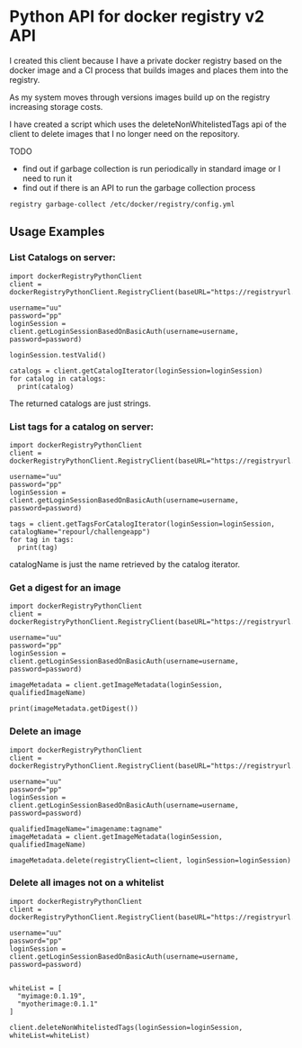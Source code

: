 # Python API for docker registry v2 API

I created this client because I have a private docker registry based on the docker image
and a CI process that builds images and places them into the registry.

As my system moves through versions images build up on the registry increasing storage costs.

I have created a script which uses the deleteNonWhitelistedTags api of the client to delete
images that I no longer need on the repository.


TODO
 - find out if garbage collection is run periodically in standard image or I need to run it
 - find out if there is an API to run the garbage collection process
 
```
registry garbage-collect /etc/docker/registry/config.yml
``` 

## Usage Examples

### List Catalogs on server:

```
import dockerRegistryPythonClient
client = dockerRegistryPythonClient.RegistryClient(baseURL="https://registryurl.com")

username="uu"
password="pp"
loginSession = client.getLoginSessionBasedOnBasicAuth(username=username, password=password)

loginSession.testValid()

catalogs = client.getCatalogIterator(loginSession=loginSession)
for catalog in catalogs:
  print(catalog)
```

The returned catalogs are just strings.

### List tags for a catalog on server:

```
import dockerRegistryPythonClient
client = dockerRegistryPythonClient.RegistryClient(baseURL="https://registryurl.com")

username="uu"
password="pp"
loginSession = client.getLoginSessionBasedOnBasicAuth(username=username, password=password)

tags = client.getTagsForCatalogIterator(loginSession=loginSession, catalogName="repourl/challengeapp")
for tag in tags:
  print(tag)

```

catalogName is just the name retrieved by the catalog iterator.

### Get a digest for an image

```
import dockerRegistryPythonClient
client = dockerRegistryPythonClient.RegistryClient(baseURL="https://registryurl.com")

username="uu"
password="pp"
loginSession = client.getLoginSessionBasedOnBasicAuth(username=username, password=password)

imageMetadata = client.getImageMetadata(loginSession, qualifiedImageName)

print(imageMetadata.getDigest())
```

### Delete an image

```
import dockerRegistryPythonClient
client = dockerRegistryPythonClient.RegistryClient(baseURL="https://registryurl.com")

username="uu"
password="pp"
loginSession = client.getLoginSessionBasedOnBasicAuth(username=username, password=password)

qualifiedImageName="imagename:tagname"
imageMetadata = client.getImageMetadata(loginSession, qualifiedImageName)

imageMetadata.delete(registryClient=client, loginSession=loginSession)
```
### Delete all images not on a whitelist 
```
import dockerRegistryPythonClient
client = dockerRegistryPythonClient.RegistryClient(baseURL="https://registryurl.com")

username="uu"
password="pp"
loginSession = client.getLoginSessionBasedOnBasicAuth(username=username, password=password)


whiteList = [
  "myimage:0.1.19",
  "myotherimage:0.1.1"
]

client.deleteNonWhitelistedTags(loginSession=loginSession, whiteList=whiteList)
```
